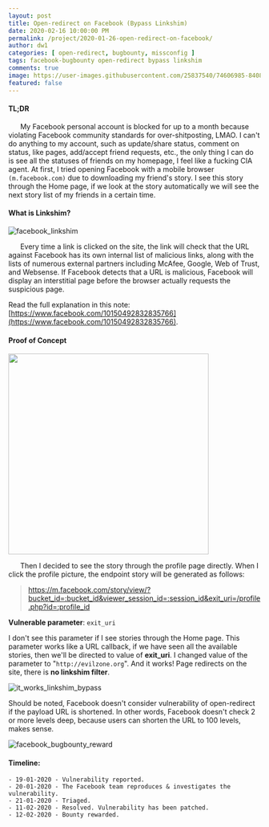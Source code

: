 ```yaml
---
layout: post
title: Open-redirect on Facebook (Bypass Linkshim)
date: 2020-02-16 10:00:00 PM
permalink: /project/2020-01-26-open-redirect-on-facebook/
author: dw1
categories: [ open-redirect, bugbounty, missconfig ]
tags: facebook-bugbounty open-redirect bypass linkshim
comments: true
image: https://user-images.githubusercontent.com/25837540/74606985-84089f80-5107-11ea-8a4e-6273311a5a8f.png
featured: false
---
```


#### TL;DR

&nbsp;&nbsp;&nbsp;&nbsp;&nbsp;&nbsp;My Facebook personal account is blocked for up to a month because violating Facebook community standards for over-shitposting, LMAO. I can't do anything to my account, such as update/share status, comment on status, like pages, add/accept friend requests, etc., the only thing I can do is see all the statuses of friends on my homepage, I feel like a fucking CIA agent. At first, I tried opening Facebook with a mobile browser `(m.facebook.com)` due to downloading my friend's story. I see this story through the Home page, if we look at the story automatically we will see the next story list of my friends in a certain time.

#### What is Linkshim?

![facebook_linkshim](https://user-images.githubusercontent.com/25837540/74607003-997dc980-5107-11ea-9c46-1b7f601d132a.png)

&nbsp;&nbsp;&nbsp;&nbsp;&nbsp;&nbsp;Every time a link is clicked on the site, the link will check that the URL against Facebook has its own internal list of malicious links, along with the lists of numerous external partners including McAfee, Google, Web of Trust, and Websense. If Facebook detects that a URL is malicious, Facebook will display an interstitial page before the browser actually requests the suspicious page.

Read the full explanation in this note: [https://www.facebook.com/10150492832835766](https://www.facebook.com/10150492832835766).

#### Proof of Concept

<img src="https://user-images.githubusercontent.com/25837540/74607029-cc27c200-5107-11ea-9d68-13efb4c8a6b0.png" width="400">

&nbsp;&nbsp;&nbsp;&nbsp;&nbsp;&nbsp;Then I decided to see the story through the profile page directly. When I click the profile picture, the endpoint story will be generated as follows:

>	https://m.facebook.com/story/view/?bucket_id=:bucket_id&viewer_session_id=:session_id&exit_uri=/profile.php?id=:profile_id

**Vulnerable parameter**: `exit_uri`

I don't see this parameter if I see stories through the Home page. This parameter works like a URL callback, if we have seen all the available stories, then we'll be directed to value of **exit_uri**. I changed value of the parameter to "`http://evilzone.org`". And it works! Page redirects on the site, there is **no linkshim filter**.

![it_works_linkshim_bypass](https://media3.giphy.com/media/2ehjfMoWiBRTy/giphy.gif)

Should be noted, Facebook doesn't consider vulnerability of open-redirect if the payload URL is shortened. In other words, Facebook doesn't check 2 or more levels deep, because users can shorten the URL to 100 levels, makes sense.

![facebook_bugbounty_reward](https://user-images.githubusercontent.com/25837540/74606985-84089f80-5107-11ea-8a4e-6273311a5a8f.png)

#### Timeline:

```
- 19-01-2020 - Vulnerability reported.
- 20-01-2020 - The Facebook team reproduces & investigates the vulnerability.
- 21-01-2020 - Triaged.
- 11-02-2020 - Resolved. Vulnerability has been patched.
- 12-02-2020 - Bounty rewarded.
```